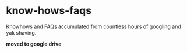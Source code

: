 # know-hows-faqs
Knowhows and FAQs accumulated from countless hours of googling and yak shaving. 

**moved to google drive**
